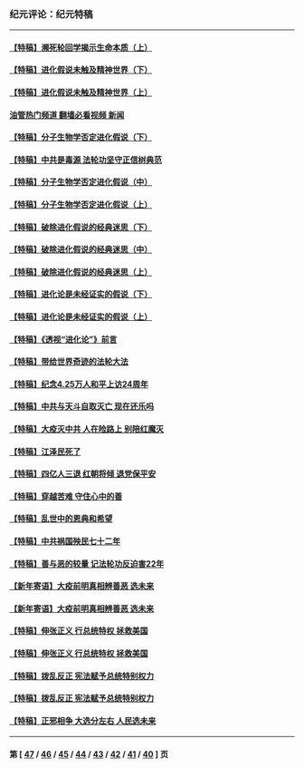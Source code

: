 ### 纪元评论：纪元特稿
---
#### [【特稿】濒死轮回学揭示生命本质（上）](../../pages/nsc424/n14056006.md?09040330) 
#### [【特稿】进化假说未触及精神世界（下）](../../pages/nsc424/n14048707.md?09040330) 
#### [【特稿】进化假说未触及精神世界（上）](../../pages/nsc424/n14042113.md?09040330) 
#### [油管热门频道 翻墙必看视频 新闻](ok?09040330)
#### [【特稿】分子生物学否定进化假说（下）](../../pages/nsc424/n14038267.md?09040330) 
#### [【特稿】中共是毒源 法轮功坚守正信树典范](../../pages/nsc424/n14037281.md?09040330) 
#### [【特稿】分子生物学否定进化假说（中）](../../pages/nsc424/n14035548.md?09040330) 
#### [【特稿】分子生物学否定进化假说（上）](../../pages/nsc424/n14032398.md?09040330) 
#### [【特稿】破除进化假说的经典迷思（下）](../../pages/nsc424/n14029015.md?09040330) 
#### [【特稿】破除进化假说的经典迷思（中）](../../pages/nsc424/n14027341.md?09040330) 
#### [【特稿】破除进化假说的经典迷思（上）](../../pages/nsc424/n14024749.md?09040330) 
#### [【特稿】进化论是未经证实的假说（下）](../../pages/nsc424/n14022170.md?09040330) 
#### [【特稿】进化论是未经证实的假说（上）](../../pages/nsc424/n14020737.md?09040330) 
#### [【特稿】《透视“进化论”》前言](../../pages/nsc424/n14019941.md?09040330) 
#### [【特稿】带给世界奇迹的法轮大法](../../pages/nsc424/n13994132.md?09040330) 
#### [【特稿】纪念4.25万人和平上访24周年](../../pages/nsc424/n13980883.md?09040330) 
#### [【特稿】中共与天斗自取灭亡 现在还乐吗](../../pages/nsc424/n13897482.md?09040330) 
#### [【特稿】大疫灭中共 人在险路上 别陪红魔灭](../../pages/nsc424/n13890697.md?09040330) 
#### [【特稿】江泽民死了](../../pages/nsc424/n13876300.md?09040330) 
#### [【特稿】四亿人三退 红朝将倾 退党保平安](../../pages/nsc424/n13794378.md?09040330) 
#### [【特稿】穿越苦难 守住心中的善](../../pages/nsc424/n13784979.md?09040330) 
#### [【特稿】乱世中的恩典和希望](../../pages/nsc424/n13734687.md?09040330) 
#### [【特稿】中共祸国殃民七十二年](../../pages/nsc424/n13272607.md?09040330) 
#### [【特稿】善与恶的较量 记法轮功反迫害22年](../../pages/nsc424/n13086597.md?09040330) 
#### [【新年寄语】大疫前明真相辨善恶 选未来](../../pages/nsc424/n12660855.md?09040330) 
#### [【新年寄语】大疫前明真相辨善恶 选未来](../../pages/nsc424/n12660855.md?09040330) 
#### [【特稿】伸张正义 行总统特权 拯救美国](../../pages/nsc424/n12616806.md?09040330) 
#### [【特稿】伸张正义 行总统特权 拯救美国](../../pages/nsc424/n12616806.md?09040330) 
#### [【特稿】拨乱反正 宪法赋予总统特别权力](../../pages/nsc424/n12598306.md?09040330) 
#### [【特稿】拨乱反正 宪法赋予总统特别权力](../../pages/nsc424/n12598306.md?09040330) 
#### [【特稿】正邪相争 大选分左右 人民选未来](../../pages/nsc424/n12545208.md?09040330) 

---
#### 第 [ [47](./47.md?09040330) / [46](./46.md?09040330) / [45](./45.md?09040330) / [44](./44.md?09040330) / [43](./43.md?09040330) / [42](./42.md?09040330) / [41](./41.md?09040330) / [40](./40.md?09040330) ] 页
